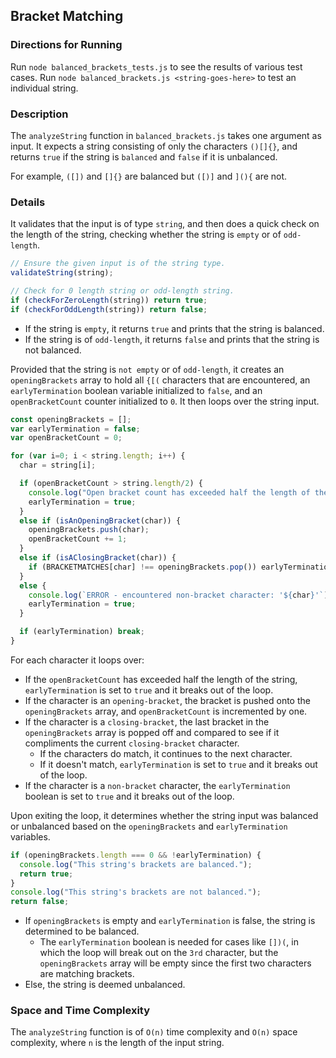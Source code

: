 ## Bracket Matching
### Directions for Running
Run `node balanced_brackets_tests.js` to see the results of various test cases.
Run `node balanced_brackets.js <string-goes-here>` to test an individual string.

### Description
The `analyzeString` function in `balanced_brackets.js` takes one argument as input.  It expects a string consisting of only the characters `()[]{}`, and returns `true` if the string is `balanced` and `false` if it is unbalanced.

For example, `([])` and `[]{}` are balanced but `([)]` and `](){` are not.

### Details
It validates that the input is of type `string`, and then does a quick check on the length of the string, checking whether the string is `empty` or of `odd-length`.

```javascript
// Ensure the given input is of the string type.
validateString(string);

// Check for 0 length string or odd-length string.
if (checkForZeroLength(string)) return true;
if (checkForOddLength(string)) return false;
```

* If the string is `empty`, it returns `true` and prints that the string is balanced.  
* If the string is of `odd-length`, it returns `false` and prints that the string is not balanced.


Provided that the string is `not empty` or of `odd-length`, it creates an `openingBrackets` array to hold all `{[(` characters that are encountered, an `earlyTermination` boolean variable initialized to `false`, and an `openBracketCount` counter initialized to `0`.  It then loops over the string input.

```javascript
const openingBrackets = [];
var earlyTermination = false;
var openBracketCount = 0;

for (var i=0; i < string.length; i++) {
  char = string[i];

  if (openBracketCount > string.length/2) {
    console.log("Open bracket count has exceeded half the length of the string.");
    earlyTermination = true;
  }
  else if (isAnOpeningBracket(char)) {
    openingBrackets.push(char);
    openBracketCount += 1;
  }
  else if (isAClosingBracket(char)) {
    if (BRACKETMATCHES[char] !== openingBrackets.pop()) earlyTermination = true;
  }
  else {
    console.log(`ERROR - encountered non-bracket character: '${char}'`);
    earlyTermination = true;
  }

  if (earlyTermination) break;
}
```

For each character it loops over:

* If the `openBracketCount` has exceeded half the length of the string, `earlyTermination` is set to `true` and it breaks out of the loop.
* If the character is an `opening-bracket`, the bracket is pushed onto the `openingBrackets` array, and `openBracketCount` is incremented by one.
* If the character is a `closing-bracket`, the last bracket in the `openingBrackets` array is popped off and compared to see if it compliments the current `closing-bracket` character.
  * If the characters do match, it continues to the next character.
  * If it doesn't match, `earlyTermination` is set to `true` and it breaks out of the loop.
* If the character is a `non-bracket` character, the `earlyTermination` boolean is set to `true` and it breaks out of the loop.

Upon exiting the loop, it determines whether the string input was balanced or unbalanced based on the `openingBrackets` and `earlyTermination` variables.

```javascript
if (openingBrackets.length === 0 && !earlyTermination) {
  console.log("This string's brackets are balanced.");
  return true;
}
console.log("This string's brackets are not balanced.");
return false;
```

* If `openingBrackets` is empty and `earlyTermination` is false, the string is determined to be balanced.  
  * The `earlyTermination` boolean is needed for cases like `[])(`, in which the loop will break out on the `3rd` character, but the `openingBrackets` array will be empty since the first two characters are matching brackets.
* Else, the string is deemed unbalanced.

### Space and Time Complexity
The `analyzeString` function is of `O(n)` time complexity and `O(n)` space complexity, where `n` is the length of the input string.
